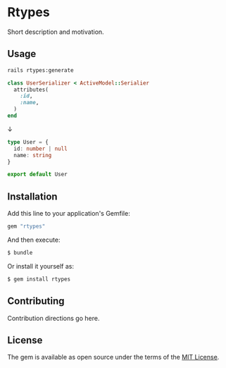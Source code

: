 # Rtypes
Short description and motivation.

## Usage

```bash
rails rtypes:generate
```

```ruby
class UserSerializer < ActiveModel::Serialier
  attributes(
    :id,
    :name,
  )
end
```

↓

```ts
type User = {
  id: number | null
  name: string
}

export default User
```

## Installation
Add this line to your application's Gemfile:

```ruby
gem "rtypes"
```

And then execute:
```bash
$ bundle
```

Or install it yourself as:
```bash
$ gem install rtypes
```

## Contributing
Contribution directions go here.

## License
The gem is available as open source under the terms of the [MIT License](https://opensource.org/licenses/MIT).
